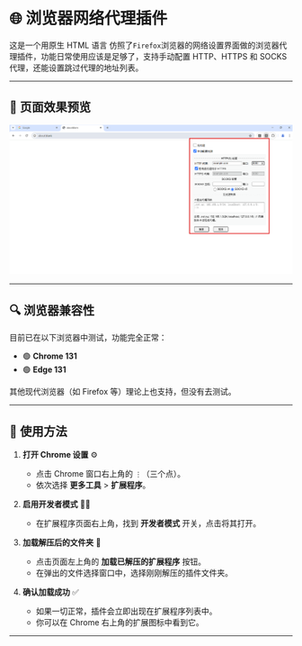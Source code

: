 # 🌐 浏览器网络代理插件

这是一个用原生 HTML 语言 仿照了`Firefox`浏览器的网络设置界面做的浏览器代理插件，功能日常使用应该是足够了，支持手动配置 HTTP、HTTPS 和 SOCKS 代理，还能设置跳过代理的地址列表。

---

## 🌟 页面效果预览

![代理设置页面](/imgs/screenshot.png)

---

## 🔍 浏览器兼容性

目前已在以下浏览器中测试，功能完全正常：

- 🟢 **Chrome 131**
- 🟢 **Edge 131**

其他现代浏览器（如 Firefox 等）理论上也支持，但没有去测试。

---

## 🚀 使用方法

1. **打开 Chrome 设置** ⚙️

   - 点击 Chrome 窗口右上角的 `⋮`（三个点）。
   - 依次选择 **更多工具** > **扩展程序**。

2. **启用开发者模式** 🧑‍💻

   - 在扩展程序页面右上角，找到 **开发者模式** 开关，点击将其打开。

3. **加载解压后的文件夹** 📁

   - 点击页面左上角的 **加载已解压的扩展程序** 按钮。
   - 在弹出的文件选择窗口中，选择刚刚解压的插件文件夹。

4. **确认加载成功** ✅
   - 如果一切正常，插件会立即出现在扩展程序列表中。
   - 你可以在 Chrome 右上角的扩展图标中看到它。

---
